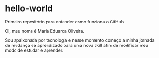 # hello-world
Primeiro repositório para entender como funciona o GitHub.

Oi, meu nome é Maria Eduarda Oliveira.

Sou apaixonada por tecnologia e nesse momento começo a minha jornada de mudança de aprendizado para uma nova skill afim de modificar meu modo de estudar e aprender.
